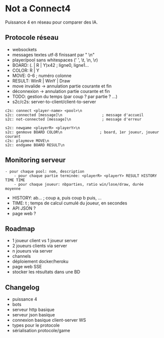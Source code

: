 # Not a Connect4

Puissance 4 en réseau pour comparer des IA.

## Protocole réseau

- websockets
- messages textes utf-8 finissant par " \n"
- player/pool sans whitespaces (' ', \t, \n, \r)
- BOARD: (. | R | Y)x42                     ; ligne0, ligne1...
- COLOR: R | Y
- MOVE: 0-6                                 ; numéro colonne
- RESULT: WinR | WinY | Draw
- move invalide -> annulation partie courante et fin
- déconnexion -> annulation partie courante et fin
- TODO: gestion du temps (par coup ? par partie ? ...)
- s2c/c2s: server-to-client/client-to-server

```
c2s: connect <player-name> <pool>\n
s2c: connected [message]\n                  ; message d'accueil
s2c: not-connected [message]\n              ; message d'erreur

s2c: newgame <playerR> <playerY>\n
s2c: genmove BOARD COLOR\n                 ; board, 1er joueur, joueur courant
c2s: playmove MOVE\n
s2c: endgame BOARD RESULT\n
```

## Monitoring serveur

```
- pour chaque pool: nom, description
    - pour chaque partie terminée: <playerR> <playerY> RESULT HISTORY TIME TIME
    - pour chaque joueur: nbparties, ratio win/lose/draw, durée moyenne
```

- HISTORY: ab...        ; coup a, puis coup b puis, ...
- TIME: t               ; temps de calcul cumulé du joueur, en secondes
- API JSON ?
- page web ?

## Roadmap

- 1 joueur client vs 1 joueur server
- 2 joueurs clients via server
- n joueurs via server
- channels
- déploiement docker/heroku
- page web SSE
- stocker les résultats dans une BD

## Changelog

- puissance 4
- bots
- serveur http basique
- serveur json basique
- connexion basique client-server WS
- types pour le protocole
- sérialisation protocole/game

